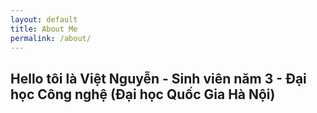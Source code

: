 ```yaml
---
layout: default
title: About Me
permalink: /about/
---
```

Hello tôi là Việt Nguyễn - Sinh viên năm 3 - Đại học Công nghệ (Đại học Quốc Gia Hà Nội)
----------------------------------------------------------------------------------------
